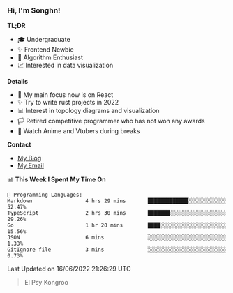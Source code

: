### Hi, I'm Songhn!

**TL;DR**

- 🎓 Undergraduate
- ✨ Frontend Newbie
- 🎈 Algorithm Enthusiast
- 📈 Interested in data visualization

**Details**

- 🎯 My main focus now is on React
- ✨ Try to write rust projects in 2022
- 📊 Interest in topology diagrams and visualization
- 🏳️ Retired competitive programmer who has not won any awards
- 🍵 Watch Anime and Vtubers during breaks

**Contact**
- [My Blog](https://blog.songhn.com)
- [My Email](mailto:songhn233@gmail.com)

<!--START_SECTION:waka-->
📊 **This Week I Spent My Time On** 

```text
💬 Programming Languages: 
Markdown                 4 hrs 29 mins       █████████████░░░░░░░░░░░░   52.47% 
TypeScript               2 hrs 30 mins       ███████░░░░░░░░░░░░░░░░░░   29.26% 
Go                       1 hr 20 mins        ████░░░░░░░░░░░░░░░░░░░░░   15.56% 
JSON                     6 mins              ░░░░░░░░░░░░░░░░░░░░░░░░░   1.33% 
GitIgnore file           3 mins              ░░░░░░░░░░░░░░░░░░░░░░░░░   0.73%

```


 Last Updated on 16/06/2022 21:26:29 UTC
<!--END_SECTION:waka-->

> El Psy Kongroo
